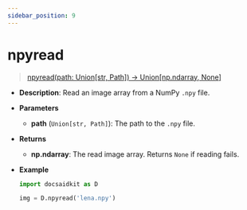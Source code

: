 ```yaml
---
sidebar_position: 9
---
```


# npyread

> [npyread(path: Union[str, Path]) -> Union[np.ndarray, None]](https://github.com/DocsaidLab/DocsaidKit/blob/71170598902b6f8e89a969f1ce27ed4fd05b2ff2/docsaidkit/vision/improc.py#L174)

- **Description**: Read an image array from a NumPy `.npy` file.

- **Parameters**
    - **path** (`Union[str, Path]`): The path to the `.npy` file.

- **Returns**
    - **np.ndarray**: The read image array. Returns `None` if reading fails.

- **Example**

    ```python
    import docsaidkit as D

    img = D.npyread('lena.npy')
    ```
